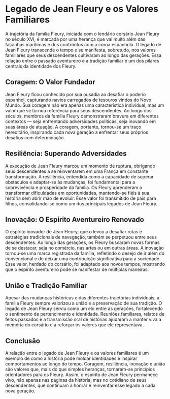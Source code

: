 # Legado de Jean Fleury e os Valores Familiares

A trajetória da família Fleury, iniciada com o lendário corsário Jean Fleury no século XVI, é marcada por uma herança que vai muito além das façanhas marítimas e dos confrontos com a coroa espanhola. O legado de Jean Fleury transcende o tempo e se manifesta, sobretudo, nos valores familiares que seus descendentes cultivaram ao longo das gerações. Essa relação entre o passado aventureiro e a tradição familiar é um dos pilares centrais da identidade dos Fleury.

## Coragem: O Valor Fundador

Jean Fleury ficou conhecido por sua ousadia ao desafiar o poderio espanhol, capturando navios carregados de tesouros vindos do Novo Mundo. Sua coragem não era apenas uma característica individual, mas um valor que se tornou referência para seus descendentes. Ao longo dos séculos, membros da família Fleury demonstraram bravura em diferentes contextos — seja enfrentando adversidades políticas, seja inovando em suas áreas de atuação. A coragem, portanto, tornou-se um traço hereditário, inspirando cada nova geração a enfrentar seus próprios desafios com determinação.

## Resiliência: Superando Adversidades

A execução de Jean Fleury marcou um momento de ruptura, obrigando seus descendentes a se reinventarem em uma França em constante transformação. A resiliência, entendida como a capacidade de superar obstáculos e adaptar-se às mudanças, foi fundamental para a sobrevivência e prosperidade da família. Os Fleury aprenderam a transformar dificuldades em oportunidades, mantendo-se fiéis à sua história sem abrir mão de evoluir. Esse valor foi transmitido de pais para filhos, consolidando-se como um dos principais legados de Jean Fleury.

## Inovação: O Espírito Aventureiro Renovado

O espírito inovador de Jean Fleury, que o levou a desafiar rotas e estratégias tradicionais de navegação, também se perpetuou entre seus descendentes. Ao longo das gerações, os Fleury buscaram novas formas de se destacar, seja no comércio, nas artes ou em outras áreas. A inovação tornou-se uma marca registrada da família, refletindo o desejo de ir além do convencional e de deixar uma contribuição significativa para a sociedade. Esse valor, herdado do corsário, foi adaptado aos novos tempos, mostrando que o espírito aventureiro pode se manifestar de múltiplas maneiras.

## União e Tradição Familiar

Apesar das mudanças históricas e das diferentes trajetórias individuais, a família Fleury sempre valorizou a união e a preservação de sua tradição. O legado de Jean Fleury serviu como um elo entre as gerações, fortalecendo o sentimento de pertencimento e identidade. Reuniões familiares, relatos de feitos passados e a transmissão oral de histórias ajudaram a manter viva a memória do corsário e a reforçar os valores que ele representava.

## Conclusão

A relação entre o legado de Jean Fleury e os valores familiares é um exemplo de como a história pode moldar identidades e inspirar comportamentos ao longo do tempo. Coragem, resiliência, inovação e união são valores que, mais do que simples heranças, tornaram-se princípios orientadores para os Fleury. Assim, o espírito de Jean Fleury permanece vivo, não apenas nas páginas da história, mas no cotidiano de seus descendentes, que continuam a honrar e reinventar esse legado a cada nova geração.
